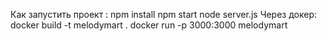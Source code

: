 Как запустить проект : npm install npm start node server.js 
Через докер: docker build -t melodymart . docker run -p 3000:3000 melodymart
